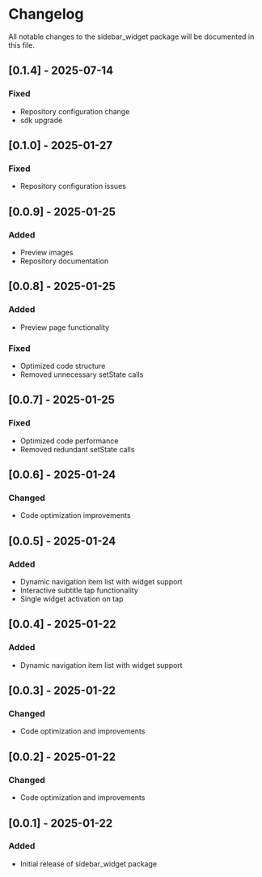 # Changelog

All notable changes to the sidebar_widget package will be documented in this file.
## [0.1.4] - 2025-07-14
### Fixed
- Repository configuration  change 
- sdk upgrade

## [0.1.0] - 2025-01-27
### Fixed
- Repository configuration issues

## [0.0.9] - 2025-01-25
### Added
- Preview images
- Repository documentation

## [0.0.8] - 2025-01-25
### Added
- Preview page functionality
### Fixed
- Optimized code structure
- Removed unnecessary setState calls

## [0.0.7] - 2025-01-25
### Fixed
- Optimized code performance
- Removed redundant setState calls

## [0.0.6] - 2025-01-24
### Changed
- Code optimization improvements

## [0.0.5] - 2025-01-24
### Added
- Dynamic navigation item list with widget support
- Interactive subtitle tap functionality
- Single widget activation on tap

## [0.0.4] - 2025-01-22
### Added
- Dynamic navigation item list with widget support

## [0.0.3] - 2025-01-22
### Changed
- Code optimization and improvements

## [0.0.2] - 2025-01-22
### Changed
- Code optimization and improvements

## [0.0.1] - 2025-01-22
### Added
- Initial release of sidebar_widget package


